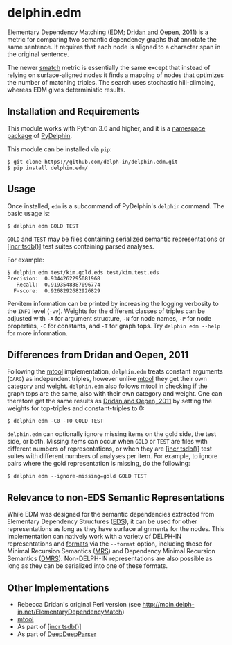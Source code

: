 # delphin.edm

Elementary Dependency Matching ([EDM][]; [Dridan and Oepen, 2011][])
is a metric for comparing two semantic dependency graphs that annotate
the same sentence. It requires that each node is aligned to a
character span in the original sentence.

The newer [smatch][] metric is essentially the same except that
instead of relying on surface-aligned nodes it finds a mapping of
nodes that optimizes the number of matching triples. The search uses
stochastic hill-climbing, whereas EDM gives deterministic results.

## Installation and Requirements

This module works with Python 3.6 and higher, and it is a [namespace
package][] of [PyDelphin][].

This module can be installed via `pip`:

``` console
$ git clone https://github.com/delph-in/delphin.edm.git
$ pip install delphin.edm/
```

## Usage

Once installed, `edm` is a subcommand of PyDelphin's `delphin`
command. The basic usage is:

``` console
$ delphin edm GOLD TEST
```

`GOLD` and `TEST` may be files containing serialized semantic
representations or [[incr tsdb()]][itsdb] test suites containing
parsed analyses.

For example:

``` console
$ delphin edm test/kim.gold.eds test/kim.test.eds
Precision:	0.9344262295081968
   Recall:	0.9193548387096774
  F-score:	0.9268292682926829
```

Per-item information can be printed by increasing the logging
verbosity to the `INFO` level (`-vv`). Weights for the different
classes of triples can be adjusted with `-A` for argument structure,
`-N` for node names, `-P` for node properties, `-C` for constants, and
`-T` for graph tops. Try `delphin edm --help` for more information.

## Differences from Dridan and Oepen, 2011

Following the [mtool][] implementation, `delphin.edm` treats constant
arguments (`CARG`) as independent triples, however unlike [mtool][]
they get their own category and weight. `delphin.edm` also follows
[mtool][] in checking if the graph tops are the same, also with their
own category and weight. One can therefore get the same results as
[Dridan and Oepen, 2011][] by setting the weights for top-triples and
constant-triples to 0:

``` console
$ delphin edm -C0 -T0 GOLD TEST
```

`delphin.edm` can optionally ignore missing items on the gold side,
the test side, or both. Missing items can occur when `GOLD` or `TEST`
are files with different numbers of representations, or when they are
[[incr tsdb()]][itsdb] test suites with different numbers of analyses
per item. For example, to ignore pairs where the gold representation
is missing, do the following:

``` console
$ delphin edm --ignore-missing=gold GOLD TEST
```

## Relevance to non-EDS Semantic Representations

While EDM was designed for the semantic dependencies extracted from
Elementary Dependency Structures ([EDS][]), it can be used for other
representations as long as they have surface alignments for the nodes.
This implementation can natively work with a variety of DELPH-IN
representations and [formats][codecs] via the `--format` option,
including those for Minimal Recursion Semantics ([MRS][]) and
Dependency Minimal Recursion Semantics ([DMRS][]). Non-DELPH-IN
representations are also possible as long as they can be serialized
into one of these formats.

## Other Implementations

* Rebecca Dridan's original Perl version (see
  http://moin.delph-in.net/ElementaryDependencyMatch)
* [mtool][]
* As part of [[incr tsdb()]][itsdb]
* As part of [DeepDeepParser][]

[smatch]: https://github.com/snowblink14/smatch/
[namespace package]: https://docs.python.org/3/reference/import.html#namespace-packages
[EDM]: http://moin.delph-in.net/ElementaryDependencyMatch
[Dridan and Oepen, 2011]: https://www.aclweb.org/anthology/W11-2927/
[PyDelphin]: https://github.com/delph-in/pydelphin
[codecs]: https://pydelphin.readthedocs.io/en/v1.0.0/api/delphin.codecs.html
[EDS]: http://moin.delph-in.net/EdsTop
[MRS]: http://moin.delph-in.net/RmrsTop
[DMRS]: http://moin.delph-in.net/RmrsDmrs
[itsdb]: http://moin.delph-in.net/ItsdbTop
[mtool]: https://github.com/cfmrp/mtool
[DeepDeepParser]: https://github.com/janmbuys/DeepDeepParser
